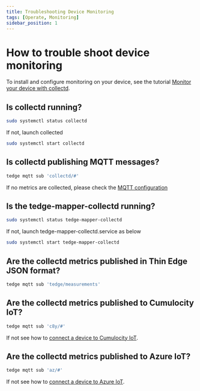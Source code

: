 ```yaml
---
title: Troubleshooting Device Monitoring
tags: [Operate, Monitoring]
sidebar_position: 1
---
```


# How to trouble shoot device monitoring

To install and configure monitoring on your device,
see the tutorial [Monitor your device with collectd](../../start/device-monitoring.md).

## Is collectd running?

```sh
sudo systemctl status collectd
```

If not, launch collected

```sh
sudo systemctl start collectd
```

## Is collectd publishing MQTT messages?

```sh te2mqtt
tedge mqtt sub 'collectd/#'
```

If no metrics are collected, please check the [MQTT configuration](../../start/device-monitoring.md#collectdconf)

## Is the tedge-mapper-collectd running?

```sh
sudo systemctl status tedge-mapper-collectd
```

If not, launch tedge-mapper-collectd.service as below

```sh
sudo systemctl start tedge-mapper-collectd
```

## Are the collectd metrics published in Thin Edge JSON format?

```sh te2mqtt
tedge mqtt sub 'tedge/measurements'
```

## Are the collectd metrics published to Cumulocity IoT?

```sh te2mqtt
tedge mqtt sub 'c8y/#'
```

If not see how to [connect a device to Cumulocity IoT](../../start/connect-c8y.md).

## Are the collectd metrics published to Azure IoT?

```sh te2mqtt
tedge mqtt sub 'az/#'
```

If not see how to [connect a device to Azure IoT](../../start/connect-azure.md).
